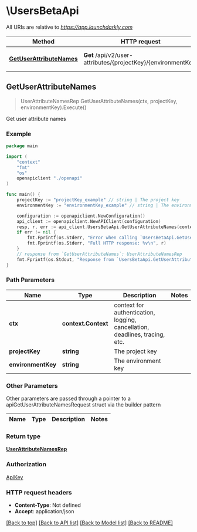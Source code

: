 # \UsersBetaApi

All URIs are relative to *https://app.launchdarkly.com*

Method | HTTP request | Description
------------- | ------------- | -------------
[**GetUserAttributeNames**](UsersBetaApi.md#GetUserAttributeNames) | **Get** /api/v2/user-attributes/{projectKey}/{environmentKey} | Get user attribute names



## GetUserAttributeNames

> UserAttributeNamesRep GetUserAttributeNames(ctx, projectKey, environmentKey).Execute()

Get user attribute names



### Example

```go
package main

import (
    "context"
    "fmt"
    "os"
    openapiclient "./openapi"
)

func main() {
    projectKey := "projectKey_example" // string | The project key
    environmentKey := "environmentKey_example" // string | The environment key

    configuration := openapiclient.NewConfiguration()
    api_client := openapiclient.NewAPIClient(configuration)
    resp, r, err := api_client.UsersBetaApi.GetUserAttributeNames(context.Background(), projectKey, environmentKey).Execute()
    if err != nil {
        fmt.Fprintf(os.Stderr, "Error when calling `UsersBetaApi.GetUserAttributeNames``: %v\n", err)
        fmt.Fprintf(os.Stderr, "Full HTTP response: %v\n", r)
    }
    // response from `GetUserAttributeNames`: UserAttributeNamesRep
    fmt.Fprintf(os.Stdout, "Response from `UsersBetaApi.GetUserAttributeNames`: %v\n", resp)
}
```

### Path Parameters


Name | Type | Description  | Notes
------------- | ------------- | ------------- | -------------
**ctx** | **context.Context** | context for authentication, logging, cancellation, deadlines, tracing, etc.
**projectKey** | **string** | The project key | 
**environmentKey** | **string** | The environment key | 

### Other Parameters

Other parameters are passed through a pointer to a apiGetUserAttributeNamesRequest struct via the builder pattern


Name | Type | Description  | Notes
------------- | ------------- | ------------- | -------------



### Return type

[**UserAttributeNamesRep**](UserAttributeNamesRep.md)

### Authorization

[ApiKey](../README.md#ApiKey)

### HTTP request headers

- **Content-Type**: Not defined
- **Accept**: application/json

[[Back to top]](#) [[Back to API list]](../README.md#documentation-for-api-endpoints)
[[Back to Model list]](../README.md#documentation-for-models)
[[Back to README]](../README.md)


